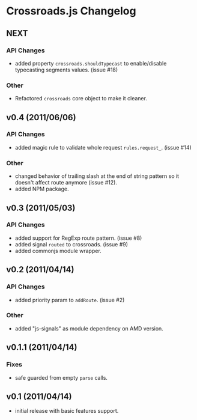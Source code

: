 # Crossroads.js Changelog #


## NEXT ##

### API Changes ###

 - added property `crossroads.shouldTypecast` to enable/disable typecasting
   segments values. (issue #18)

### Other ###

 - Refactored `crossroads` core object to make it cleaner.



## v0.4 (2011/06/06) ##

### API Changes ###

 - added magic rule to validate whole request `rules.request_`. (issue #14)

### Other ###

 - changed behavior of trailing slash at the end of string pattern so it doesn't affect route anymore (issue #12).
 - added NPM package.


## v0.3 (2011/05/03) ##

### API Changes ###

 - added support for RegExp route pattern. (issue #8)
 - added signal `routed` to crossroads. (issue #9)
 - added commonjs module wrapper.



## v0.2 (2011/04/14) ##

### API Changes ###
 
 - added priority param to `addRoute`. (issue #2) 

### Other ###

 - added "js-signals" as module dependency on AMD version.



## v0.1.1 (2011/04/14) ##

### Fixes ###

 - safe guarded from empty `parse` calls.



## v0.1 (2011/04/14) ##

 - initial release with basic features support.
